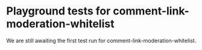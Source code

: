 # Playground tests for comment-link-moderation-whitelist
We are still awaiting the first test run for comment-link-moderation-whitelist.
